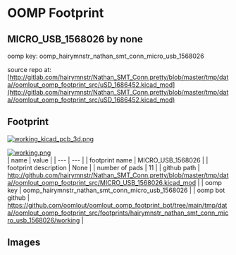 # OOMP Footprint  
## MICRO_USB_1568026  by none  
  
oomp key: oomp_hairymnstr_nathan_smt_conn_micro_usb_1568026  
  
source repo at: [http://gitlab.com/hairymnstr/Nathan_SMT_Conn.pretty/blob/master/tmp/data//oomlout_oomp_footprint_src/uSD_1686452.kicad_mod](http://gitlab.com/hairymnstr/Nathan_SMT_Conn.pretty/blob/master/tmp/data//oomlout_oomp_footprint_src/uSD_1686452.kicad_mod)  
## Footprint  
  
[![working_kicad_pcb_3d.png](working_kicad_pcb_3d_600.png)](working_kicad_pcb_3d.png)  
  
[![working.png](working_600.png)](working.png)  
| name | value | 
| --- | --- | 
| footprint name | MICRO_USB_1568026 | 
| footprint description | None | 
| number of pads | 11 | 
| github path | http://github.com/hairymnstr/Nathan_SMT_Conn.pretty/blob/master/tmp/data//oomlout_oomp_footprint_src/MICRO_USB_1568026.kicad_mod | 
| oomp key | oomp_hairymnstr_nathan_smt_conn_micro_usb_1568026 | 
| oomp bot github | https://github.com/oomlout/oomlout_oomp_footprint_bot/tree/main/tmp/data//oomlout_oomp_footprint_src/footprints/hairymnstr_nathan_smt_conn_micro_usb_1568026/working | 
## Images  
